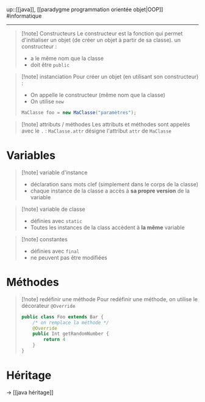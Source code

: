 up::[[java]], [[paradygme programmation orientée objet|OOP]]
#informatique 

----

> [!note] Constructeurs
> Le constructeur est la fonction qui permet d'initialiser un objet (de créer un objet à partir de sa classe).
> un constructeur :
>  - a le même nom que la classe
>  - doit être `public`


> [!note] instanciation
> Pour créer un objet (en utilisant son constructeur) :
>  - On appelle le constructeur (même nom que la classe)
>  - On utilise `new`
> ```java
> MaClasse foo = new MaClasse("paramètres");
> ```

> [!note] attributs / méthodes
> Les attributs et méthodes sont appelés avec le `.` : `MaClasse.attr` désigne l'attribut `attr` de `MaClasse`

# Variables

> [!note] variable d'instance
>  - déclaration sans mots clef (simplement dans le corps de la classe)
>  - chaque instance de la classe a accès à **sa propre version** de la variable


> [!note] variable de classe
>  - définies avec `static`
>  - Toutes les instances de la class accèdent à **la même** variable

> [!note] constantes
>  - définies avec `final`
>  - ne peuvent pas être modifiées
> 

# Méthodes

> [!note] redéfinir une méthode
> Pour redéfinir une méthode, on utilise le décorateur `@Override`
> ```java
> public class Foo extends Bar {
>     /* on remplace la méthode */
>     @Override
>     public Int getRandomNumber {
>         return 4
>     }
> }
> ```

# Héritage
 -> [[java héritage]]
